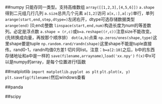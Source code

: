 ##numpy
只能存同一类型。支持高维数组
`array([[1,2,3],[4,5,6]])`
`a.shape`得到二元组几行几列
`a.size`总共几个元素
`a[1,2]`访问
`a[x,:],a[:y]`单行，单列
`arange(start,end,step,dtype=)`左闭右开，dtype可选存储数据类型
`arange(end)` [0,end)整数
`linspace(start,end,num)`构造长度为num的等差数列。必定是浮点数
`a.shape = (r,c)`或`b=a.reshape((r,c))`注意size不能改变。(先转换成向量，再按那个顺序排）
`dot(a,b)`点乘
`np.zeros/ones(shape,type)`这里shape要是tuple
`np.random.rand/randn(shape)`这里shape不能是tuple直接传。rand0-1，randn均值0方差1
切片同list。注意：`b=a[2:10]`之后，b中的东西存储地址和a中是一样的
`save(filename,arrayname)`,`load('xx.npy')`
`f(x)`中x可以是numpy的array，是每个位置进行f函数

##matplotlib
`import matplotlib.pyplot as plt`
`plt.plot(x, y)`
`plt.savefig(filename)`然后windows查看

##panda

##scipy